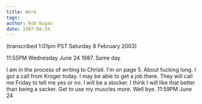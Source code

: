 ```yaml
---
title: Work
tags: 
author: Rob Nugen
date: 1987-06-24
---
```


<p class=note>(transcribed 1:01pm PST Saturday 8 February 2003)</p>

<p class=date>11:55PM Wednesday June 24 1987.  Same day</p>

<p>I am in the process of writing to Christi.  I'm on page 5.  About
fucking long.  I got a call from Kroger today.  I may be able to get a
job there.  They will call me Friday to tell me yes or no.  I will be
a stocker.  I think I will like that better than being a sacker.  Get
to use my muscles more.  Well bye.  11:59PM June 24</p>
